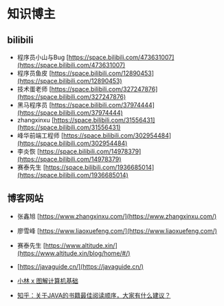 # 知识博主

## bilibili

- 程序员小山与Bug [https://space.bilibili.com/473631007](https://space.bilibili.com/473631007)
- 程序员鱼皮 [https://space.bilibili.com/12890453](https://space.bilibili.com/12890453)
- 技术蛋老师 [https://space.bilibili.com/327247876](https://space.bilibili.com/327247876)
- 黑马程序员 [https://space.bilibili.com/37974444](https://space.bilibili.com/37974444)
- zhangxinxu [https://space.bilibili.com/31556431](https://space.bilibili.com/31556431)
- 峰华前端工程师 [https://space.bilibili.com/302954484](https://space.bilibili.com/302954484)
- 李炎恢 [https://space.bilibili.com/14978379](https://space.bilibili.com/14978379)
- 赛泰先生 [https://space.bilibili.com/1936685014](https://space.bilibili.com/1936685014)

## 博客网站

- 张鑫旭 [https://www.zhangxinxu.com/](https://www.zhangxinxu.com/)
- 廖雪峰 [https://www.liaoxuefeng.com/](https://www.liaoxuefeng.com/)
- 赛泰先生 [https://www.altitude.xin/](https://www.altitude.xin/blog/home/#/)

- [https://javaguide.cn/](https://javaguide.cn/)

- [小林 x 图解计算机基础](https://www.xiaolincoding.com/)

- [知乎：关于JAVA的书籍最佳阅读顺序，大家有什么建议？](https://www.zhihu.com/question/269505829)

